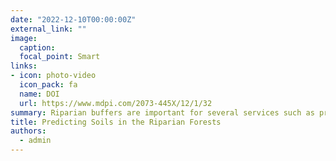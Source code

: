 ```yaml
---
date: "2022-12-10T00:00:00Z"
external_link: ""
image:
  caption: 
  focal_point: Smart
links:
- icon: photo-video
  icon_pack: fa
  name: DOI
  url: https://www.mdpi.com/2073-445X/12/1/32
summary: Riparian buffers are important for several services such as providing high water quality, nutrient recycling, and buffering agricultural production. Accordingly, in this research, we used machine learning to predict soil properties in the forests.
title: Predicting Soils in the Riparian Forests
authors: 
  - admin
---
```


